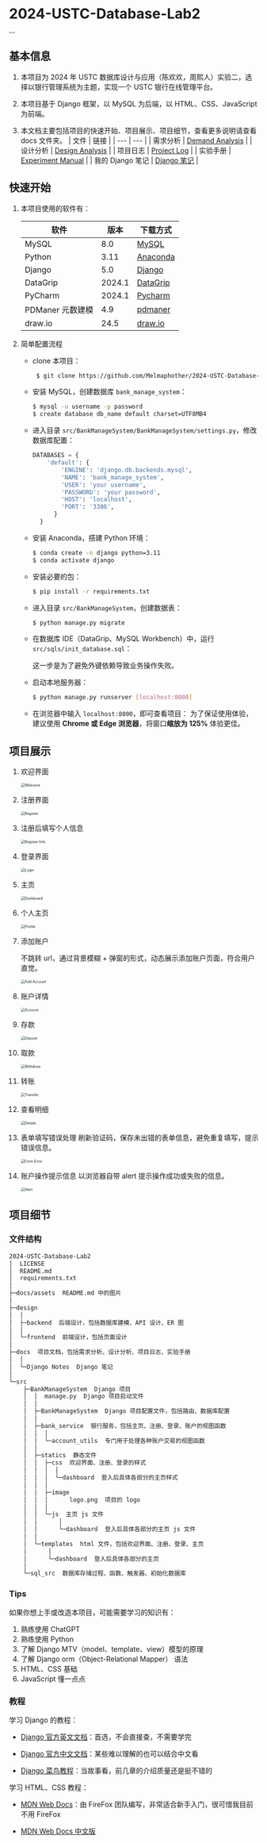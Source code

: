 # 2024-USTC-Database-Lab2

<img src="docs/assets/logo.png" alt="Logo" style="zoom: 25%;" />

## 基本信息

1. 本项目为 2024 年 USTC 数据库设计与应用（陈欢欢，周熙人）实验二，选择以银行管理系统为主题，实现一个 USTC 银行在线管理平台。

2. 本项目基于 Django 框架，以 MySQL 为后端，以 HTML、CSS、JavaScript 为前端。

3. 本文档主要包括项目的快速开始、项目展示、项目细节，查看更多说明请查看 docs 文件夹。
   | 文件 | 链接 |
   | --- | --- |
   | 需求分析 | [Demand Analysis](docs/需求分析.md) |
   | 设计分析 | [Design Analysis](docs/设计分析.md) |
   | 项目日志 | [Project Log](docs/项目日志.md) |
   | 实验手册 | [Experiment Manual](docs/实验手册.pdf) |
   | 我的 Django 笔记 | [Django 笔记](docs/Django%20笔记/Django%20Note.md) |

## 快速开始

1. 本项目使用的软件有：

   | 软件             | 版本   | 下载方式                                                                 |
   | ---------------- | ------ | ------------------------------------------------------------------------ |
   | MySQL            | 8.0    | [MySQL](https://www.mysql.com/cn/downloads/)                             |
   | Python           | 3.11   | [Anaconda](https://www.anaconda.com/download)                            |
   | Django           | 5.0    | [Django](https://www.djangoproject.com/download/)                        |
   | DataGrip         | 2024.1 | [DataGrip](https://www.jetbrains.com/datagrip/)                          |
   | PyCharm          | 2024.1 | [Pycharm](https://www.jetbrains.com/pycharm/)                            |
   | PDManer 元数建模 | 4.9    | [pdmaner](https://gitee.com/robergroup/pdmaner)                          |
   | draw.io          | 24.5   | [draw.io](https://github.com/jgraph/drawio-desktop/releases/tag/v24.5.1) |

2. 简单配置流程

   - clone 本项目：
     ```bash
      $ git clone https://github.com/Melmaphother/2024-USTC-Database-Lab2.git
     ```
   - 安装 MySQL，创建数据库 `bank_manage_system`：
     ```bash
     $ mysql -u username -p password
     $ create database db_name default charset=UTF8MB4
     ```
   - 进入目录 `src/BankManageSystem/BankManageSystem/settings.py`，修改数据库配置：
     ```python
     DATABASES = {
         'default': {
             'ENGINE': 'django.db.backends.mysql',
             'NAME': 'bank_manage_system',
             'USER': 'your username',
             'PASSWORD': 'your password',
             'HOST': 'localhost',
             'PORT': '3306',
           }
       }
     ```
   - 安装 Anaconda，搭建 Python 环境：
     ```bash
     $ conda create -n django python=3.11
     $ conda activate django
     ```
   - 安装必要的包：
     ```bash
     $ pip install -r requirements.txt
     ```
   - 进入目录 `src/BankManageSystem`，创建数据表：

     ```bash
     $ python manage.py migrate
     ```

   - 在数据库 IDE（DataGrip、MySQL Workbench）中，运行 `src/sqls/init_database.sql`：

     这一步是为了避免外键依赖导致业务操作失败。

   - 启动本地服务器：

     ```bash
     $ python manage.py runserver [localhost:8000]
     ```

   - 在浏览器中输入 `localhost:8000`，即可查看项目：
     为了保证使用体验，建议使用 **Chrome 或 Edge 浏览器**，将窗口**缩放为 125%** 体验更佳。

## 项目展示

1. 欢迎界面

   <img src="docs/assets/welcome.png" alt="Welcome" style="zoom: 50%;" />

2. 注册界面

   <img src="docs/assets/register.png" alt="Register" style="zoom: 50%;" />

3. 注册后填写个人信息

   <img src="docs/assets/edit_profile.png" alt="Register Info" style="zoom: 50%;" />

4. 登录界面

   <img src="docs/assets/login.png" alt="Login" style="zoom: 50%;" />

5. 主页

   <img src="docs/assets/dashboard.png" alt="Dashboard" style="zoom: 50%;" />

6. 个人主页

   <img src="docs/assets/profile.png" alt="Profile" style="zoom: 50%;" />

7. 添加账户

   不跳转 url，通过背景模糊 + 弹窗的形式，动态展示添加账户页面，符合用户直觉。

   <img src="docs/assets/add_savings_account.png" alt="Add Account" style="zoom: 50%;" />

8. 账户详情

   <img src="docs/assets/savings_account.png" alt="Account" style="zoom: 50%;" />

9. 存款

   <img src="docs/assets/savings_account_deposit.png" alt="Deposit" style="zoom: 50%;" />

10. 取款

    <img src="docs/assets/savings_account_withdraw.png" alt="Withdraw" style="zoom: 50%;" />

11. 转账

    <img src="docs/assets/savings_account_transfer.png" alt="Transfer" style="zoom: 50%;" />

12. 查看明细

    <img src="docs/assets/savings_account_details.png" alt="Details" style="zoom: 50%;" />

13. 表单填写错误处理
    刷新验证码，保存未出错的表单信息，避免重复填写，提示错误信息。

    <img src="docs/assets/error_form.png" alt="Form Error" style="zoom: 50%;" />

14. 账户操作提示信息
    以浏览器自带 alert 提示操作成功或失败的信息。

    <img src="docs/assets/error_message.png" alt="Alert" style="zoom: 50%;" />

## 项目细节

### 文件结构

```bash
2024-USTC-Database-Lab2
│  LICENSE
│  README.md
│  requirements.txt
│
├─docs/assets  README.md 中的图片
│
├─design
│  │
│  ├─backend  后端设计，包括数据库建模、API 设计、ER 图
│  │
│  └─frontend  前端设计，包括页面设计
│
├─docs  项目文档，包括需求分析、设计分析、项目日志、实验手册
│  │
│  └─Django Notes  Django 笔记
│
└─src
    ├─BankManageSystem  Django 项目
    │  │  manage.py  Django 项目启动文件
    │  │
    │  ├─BankManageSystem  Django 项目配置文件，包括路由、数据库配置
    │  │
    │  ├─bank_service  银行服务，包括主页、注册、登录、账户的视图函数
    │  │  │
    │  │  └─account_utils  专门用于处理各种账户交易的视图函数
    │  │
    │  ├─statics  静态文件
    │  │  ├─css  欢迎界面、注册、登录的样式
    │  │  │  │
    │  │  │  └─dashboard  登入后具体各部分的主页样式
    │  │  │
    │  │  ├─image
    │  │  │      logo.png  项目的 logo
    │  │  │
    │  │  └─js  主页 js 文件
    │  │      │
    │  │      └─dashboard  登入后具体各部分的主页 js 文件
    │  │
    │  └─templates  html 文件，包括欢迎界面、注册、登录、主页
    │      │
    │      └─dashboard  登入后具体各部分的主页
    │
    └─sql_src  数据库存储过程、函数、触发器、初始化数据库
```

### Tips

如果你想上手或改造本项目，可能需要学习的知识有：

1. 熟练使用 ChatGPT
2. 熟练使用 Python
3. 了解 Django MTV（model、template、view）模型的原理
4. 了解 Django orm（Object-Relational Mapper） 语法
5. HTML、CSS 基础
6. JavaScript 懂一点点

### 教程

学习 Django 的教程：

- [Django 官方英文文档]()：首选，不会直接查，不需要学完

- [Django 官方中文文档]()：某些难以理解的也可以结合中文看
- [Django 菜鸟教程]()：当故事看，前几章的介绍质量还是挺不错的

学习 HTML、CSS 教程：

- [MDN Web Docs](https://developer.mozilla.org/en-US/docs/Learn/Getting_started_with_the_web)：由 FireFox 团队编写，非常适合新手入门，很可惜我目前不用 FireFox

- [MDN Web Docs 中文版](https://developer.mozilla.org/zh-CN/docs/Learn/Getting_started_with_the_web)
